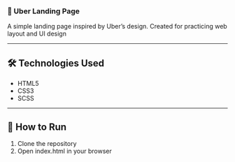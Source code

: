 ### **🚗 Uber Landing Page**

A simple landing page inspired by Uber’s design. Created for practicing web layout and UI design

---

## **🛠 Technologies Used**

- HTML5  
- CSS3  
- SCSS

---

## **🚀 How to Run**
1. Clone the repository
2. Open index.html in your browser


